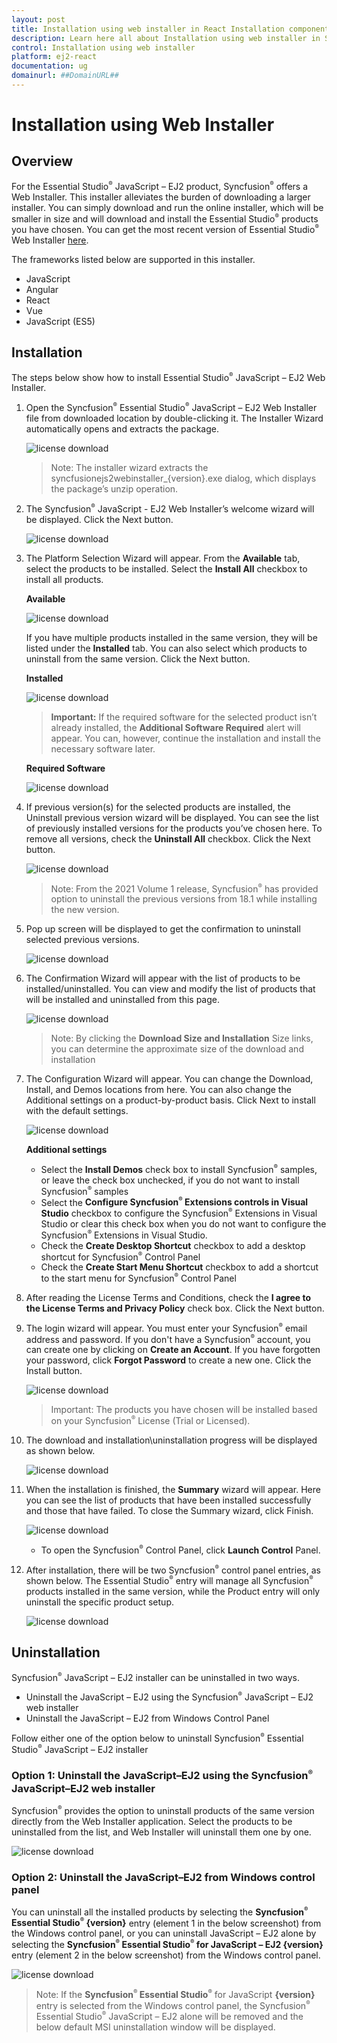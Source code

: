 ```yaml
---
layout: post
title: Installation using web installer in React Installation component | Syncfusion
description: Learn here all about Installation using web installer in Syncfusion React Installation component of Syncfusion Essential JS 2 and more.
control: Installation using web installer 
platform: ej2-react
documentation: ug
domainurl: ##DomainURL##
---
```


# Installation using Web Installer

## Overview

For the Essential Studio<sup style="font-size:70%">&reg;</sup> JavaScript – EJ2 product, Syncfusion<sup style="font-size:70%">&reg;</sup> offers a Web Installer. This installer alleviates the burden of downloading a larger installer. You can simply download and run the online installer, which will be smaller in size and will download and install the Essential Studio<sup style="font-size:70%">&reg;</sup> products you have chosen. You can get the most recent version of Essential Studio<sup style="font-size:70%">&reg;</sup> Web Installer [here](https://www.syncfusion.com/account/downloads).

The frameworks listed below are supported in this installer.

* JavaScript
* Angular
* React
* Vue
* JavaScript (ES5)

## Installation

The steps below show how to install Essential Studio<sup style="font-size:70%">&reg;</sup> JavaScript – EJ2 Web Installer.
1. Open the Syncfusion<sup style="font-size:70%">&reg;</sup> Essential Studio<sup style="font-size:70%">&reg;</sup> JavaScript – EJ2 Web Installer file from downloaded location by double-clicking it. The Installer Wizard automatically opens and extracts the package.

    ![license download](images/1.png)

    >Note: The installer wizard extracts the syncfusionejs2webinstaller_{version}.exe dialog, which displays the package’s unzip operation.

2. The Syncfusion<sup style="font-size:70%">&reg;</sup> JavaScript - EJ2 Web Installer’s welcome wizard will be displayed. Click the Next button.

    ![license download](images/2.png)

3. The Platform Selection Wizard will appear. From the **Available** tab, select the products to be installed. Select the **Install All** checkbox to install all products.

    **Available**

    ![license download](images/3.png)

    If you have multiple products installed in the same version, they will be listed under the **Installed** tab. You can also select which products to uninstall from the same version. Click the Next button.

    **Installed**

    ![license download](images/4.png)

    >**Important:** If the required software for the selected product isn’t already installed, the **Additional Software Required** alert will appear. You can, however, continue the installation and install the necessary software later.

    **Required Software**

    ![license download](images/5.png)

4. If previous version(s) for the selected products are installed, the Uninstall previous version wizard will be displayed. You can see the list of previously installed versions for the products you’ve chosen here. To remove all versions, check the       **Uninstall All** checkbox. Click the Next button.

    ![license download](images/6.png)

    >Note: From the 2021 Volume 1 release, Syncfusion<sup style="font-size:70%">&reg;</sup> has provided option to uninstall the previous versions from 18.1 while installing the new version.

5. Pop up screen will be displayed to get the confirmation to uninstall selected previous versions.

    ![license download](images/7.png)

6. The Confirmation Wizard will appear with the list of products to be installed/uninstalled. You can view and modify the list of products that will be installed and uninstalled from this page.

    ![license download](images/8.png)

    >Note: By clicking the **Download Size and Installation** Size links, you can determine the approximate size of the download and installation

7. The Configuration Wizard will appear. You can change the Download, Install, and Demos locations from here. You can also change the Additional settings on a product-by-product basis. Click Next to install with the default settings.

    ![license download](images/9.png)

    **Additional settings**
    * Select the **Install Demos** check box to install Syncfusion<sup style="font-size:70%">&reg;</sup> samples, or leave the check box unchecked, if you do not want to install Syncfusion<sup style="font-size:70%">&reg;</sup> samples
    * Select the **Configure Syncfusion<sup style="font-size:70%">&reg;</sup> Extensions controls in Visual Studio** checkbox to configure the Syncfusion<sup style="font-size:70%">&reg;</sup> Extensions in Visual Studio or clear this check box when you do not want to configure the Syncfusion<sup style="font-size:70%">&reg;</sup> Extensions in Visual Studio.
    * Check the **Create Desktop Shortcut** checkbox to add a desktop shortcut for Syncfusion<sup style="font-size:70%">&reg;</sup> Control Panel
    * Check the **Create Start Menu Shortcut** checkbox to add a shortcut to the start menu for Syncfusion<sup style="font-size:70%">&reg;</sup> Control Panel

8. After reading the License Terms and Conditions, check the **I agree to the License Terms and Privacy Policy** check box. Click the Next button.

9. The login wizard will appear. You must enter your Syncfusion<sup style="font-size:70%">&reg;</sup> email address and password. If you don't have a Syncfusion<sup style="font-size:70%">&reg;</sup> account, you can create one by clicking on **Create an Account**. If you have forgotten your password, click **Forgot Password** to create a new one. Click the Install button.

    ![license download](images/8_.png)

    >Important: The products you have chosen will be installed based on your Syncfusion<sup style="font-size:70%">&reg;</sup> License (Trial or Licensed).

10. The download and installation\uninstallation progress will be displayed as shown below.

    ![license download](images/9_.png)

11. When the installation is finished, the **Summary** wizard will appear. Here you can see the list of products that have been installed successfully and those that have failed. To close the Summary wizard, click Finish.

    ![license download](images/12.png)

    * To open the Syncfusion<sup style="font-size:70%">&reg;</sup> Control Panel, click **Launch Control** Panel.

12. After installation, there will be two Syncfusion<sup style="font-size:70%">&reg;</sup> control panel entries, as shown below. The Essential Studio<sup style="font-size:70%">&reg;</sup> entry will manage all Syncfusion<sup style="font-size:70%">&reg;</sup> products installed in the same version, while the Product entry will only uninstall the specific product setup.

    ![license download](images/13.png)

## Uninstallation

Syncfusion<sup style="font-size:70%">&reg;</sup> JavaScript – EJ2 installer can be uninstalled in two ways.

* Uninstall the JavaScript – EJ2 using the Syncfusion<sup style="font-size:70%">&reg;</sup> JavaScript – EJ2 web installer
* Uninstall the JavaScript – EJ2 from Windows Control Panel

Follow either one of the option below to uninstall Syncfusion<sup style="font-size:70%">&reg;</sup> Essential Studio<sup style="font-size:70%">&reg;</sup> JavaScript – EJ2 installer

### Option 1: Uninstall the JavaScript–EJ2 using the Syncfusion<sup style="font-size:70%">&reg;</sup> JavaScript–EJ2 web installer

Syncfusion<sup style="font-size:70%">&reg;</sup> provides the option to uninstall products of the same version directly from the Web Installer application. Select the products to be uninstalled from the list, and Web Installer will uninstall them one by one.

![license download](images/4.png)

### Option 2: Uninstall the JavaScript–EJ2 from Windows control panel

You can uninstall all the installed products by selecting the **Syncfusion<sup style="font-size:70%">&reg;</sup> Essential Studio<sup style="font-size:70%">&reg;</sup> {version}** entry (element 1 in the below screenshot) from the Windows control panel, or you can uninstall JavaScript – EJ2 alone by selecting the **Syncfusion<sup style="font-size:70%">&reg;</sup> Essential Studio<sup style="font-size:70%">&reg;</sup> for JavaScript – EJ2 {version}** entry (element 2 in the below screenshot) from the Windows control panel.

![license download](images/u3.png)

>Note: If the **Syncfusion<sup style="font-size:70%">&reg;</sup> Essential Studio<sup style="font-size:70%">&reg;</sup>** for JavaScript **{version}** entry is selected from the Windows control panel, the Syncfusion<sup style="font-size:70%">&reg;</sup> Essential Studio<sup style="font-size:70%">&reg;</sup> JavaScript – EJ2 alone will be removed and the below default MSI uninstallation window will be displayed.